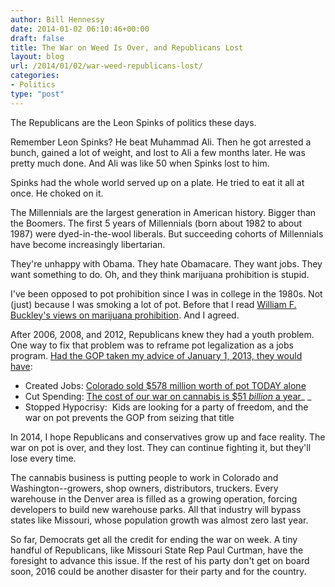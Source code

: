 ```yaml
---
author: Bill Hennessy
date: 2014-01-02 06:10:46+00:00
draft: false
title: The War on Weed Is Over, and Republicans Lost
layout: blog
url: /2014/01/02/war-weed-republicans-lost/
categories:
- Politics
type: "post"
---
```


The Republicans are the Leon Spinks of politics these days.

Remember Leon Spinks? He beat Muhammad Ali. Then he got arrested a bunch, gained a lot of weight, and lost to Ali a few months later. He was pretty much done. And Ali was like 50 when Spinks lost to him.

Spinks had the whole world served up on a plate. He tried to eat it all at once. He choked on it.

The Millennials are the largest generation in American history. Bigger than the Boomers. The first 5 years of Millennials (born about 1982 to about 1987) were dyed-in-the-wool liberals. But succeeding cohorts of Millennials have become increasingly libertarian.

They're unhappy with Obama. They hate Obamacare. They want jobs. They want something to do. Oh, and they think marijuana prohibition is stupid.

I've been opposed to pot prohibition since I was in college in the 1980s. Not (just) because I was smoking a lot of pot. Before that I read [William F. Buckley's views on marijuana prohibition](https://hennessysview.com/2013/02/27/weednesday-post-why-the-gop-needs-to-champion-marijuana-law-reform/). And I agreed.

After 2006, 2008, and 2012, Republicans knew they had a youth problem. One way to fix that problem was to reframe pot legalization as a jobs program. [Had the GOP taken my advice of January 1, 2013, they would have](https://hennessysview.com/2013/01/01/its-time-to-end-war-on-weed/):



  * Created Jobs: [Colorado sold $578 million worth of pot TODAY alone](https://www.bloomberg.com/news/2013-12-31/pot-shops-in-denver-open-door-to-578-million-in-sales.html)
  * Cut Spending: [The cost of our war on cannabis is $51 _billion_ a year](https://www.drugpolicy.org/wasted-tax-dollars)_
_
  * Stopped Hypocrisy:  Kids are looking for a party of freedom, and the war on pot prevents the GOP from seizing that title

In 2014, I hope Republicans and conservatives grow up and face reality. The war on pot is over, and they lost. They can continue fighting it, but they'll lose every time.

The cannabis business is putting people to work in Colorado and Washington--growers, shop owners, distributors, truckers. Every warehouse in the Denver area is filled as a growing operation, forcing developers to build new warehouse parks. All that industry will bypass states like Missouri, whose population growth was almost zero last year.

So far, Democrats get all the credit for ending the war on week. A tiny handful of Republicans, like Missouri State Rep Paul Curtman, have the foresight to advance this issue. If the rest of his party don't get on board soon, 2016 could be another disaster for their party and for the country.
